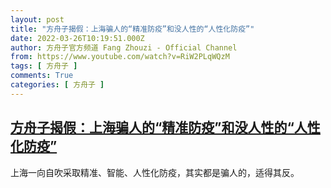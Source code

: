 ```yaml
---
layout: post
title: "方舟子揭假：上海骗人的“精准防疫”和没人性的“人性化防疫”"
date: 2022-03-26T10:19:51.000Z
author: 方舟子官方频道 Fang Zhouzi - Official Channel
from: https://www.youtube.com/watch?v=RiW2PLqWQzM
tags: [ 方舟子 ]
comments: True
categories: [ 方舟子 ]
---
```

<!--1648289991000-->
[方舟子揭假：上海骗人的“精准防疫”和没人性的“人性化防疫”](https://www.youtube.com/watch?v=RiW2PLqWQzM)
------

<div>
上海一向自吹采取精准、智能、人性化防疫，其实都是骗人的，适得其反。
</div>
